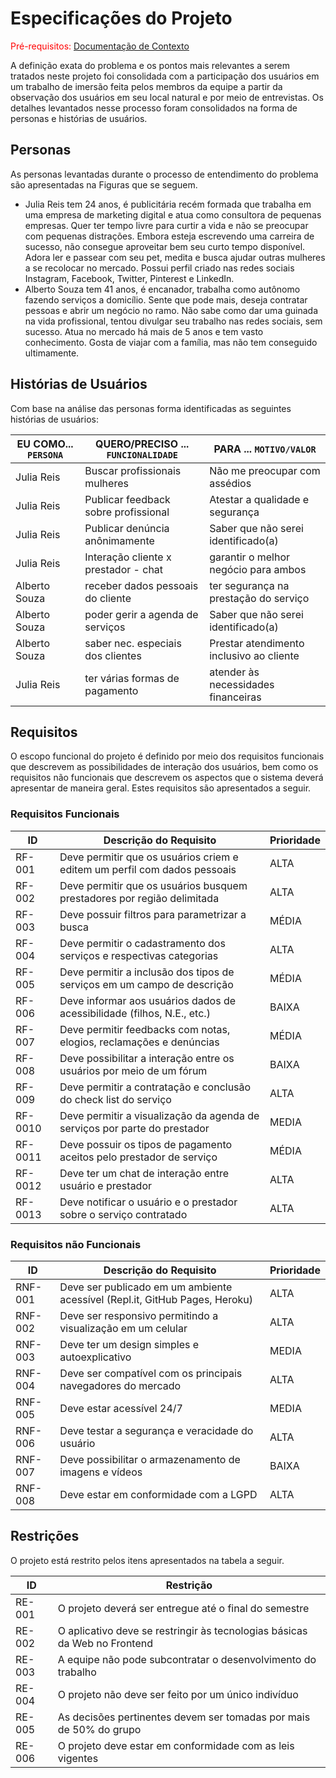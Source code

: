 # Especificações do Projeto

<span style="color:red">Pré-requisitos: <a href="1-Documentação de Contexto.md"> Documentação de Contexto</a></span>

A definição exata do problema e os pontos mais relevantes a serem tratados neste projeto foi consolidada com a participação dos usuários em um trabalho de imersão feita pelos membros da equipe a partir da observação dos usuários em seu local natural e por meio de entrevistas. Os detalhes levantados nesse processo foram consolidados na forma de personas e histórias de usuários.

## Personas

As personas levantadas durante o processo de entendimento do problema são apresentadas na Figuras que se seguem.
 
* Julia Reis tem 24 anos, é publicitária recém formada que trabalha em uma empresa de marketing digital e atua como consultora de pequenas empresas. Quer ter tempo livre para curtir a vida e não se preocupar com pequenas distrações. Embora esteja escrevendo uma carreira de sucesso, não consegue aproveitar bem seu curto tempo disponível. Adora ler e passear com seu pet, medita e busca ajudar outras mulheres a se recolocar no mercado. Possui perfil criado nas redes sociais Instagram, Facebook, Twitter, Pinterest e LinkedIn.
* Alberto Souza tem 41 anos, é encanador, trabalha como autônomo fazendo serviços a domicílio. Sente que pode mais, deseja contratar pessoas e abrir um negócio no ramo. Não sabe como dar uma guinada na vida profissional, tentou divulgar seu trabalho nas redes sociais, sem sucesso. Atua no mercado há mais de 5 anos e tem vasto conhecimento. Gosta de viajar com a família, mas não tem conseguido ultimamente.

## Histórias de Usuários

Com base na análise das personas forma identificadas as seguintes histórias de usuários:

|EU COMO... `PERSONA`| QUERO/PRECISO ... `FUNCIONALIDADE` |PARA ... `MOTIVO/VALOR`                 |
|--------------------|------------------------------------|----------------------------------------|
| Julia Reis         | Buscar profissionais mulheres      | Não me preocupar com assédios          |
| Julia Reis         |Publicar feedback sobre profissional| Atestar a qualidade e segurança        |
| Julia Reis         | Publicar denúncia anônimamente     | Saber que não serei identificado(a)    |
| Julia Reis         |Interação cliente x prestador - chat| garantir o melhor negócio para ambos   |
| Alberto Souza      | receber dados pessoais do cliente  | ter segurança na prestação do serviço  |
| Alberto Souza      | poder gerir a agenda de serviços   | Saber que não serei identificado(a)    |
| Alberto Souza      | saber nec. especiais dos clientes  |Prestar atendimento inclusivo ao cliente|
| Julia Reis         | ter várias formas de pagamento     | atender às necessidades financeiras    |

## Requisitos

O escopo funcional do projeto é definido por meio dos requisitos funcionais que descrevem as possibilidades de interação dos usuários, bem como os requisitos não funcionais que descrevem os aspectos que o sistema deverá apresentar de maneira geral. Estes requisitos são apresentados a seguir.

### Requisitos Funcionais

|ID     | Descrição do Requisito                                                    | Prioridade |
|-------|---------------------------------------------------------------------------|------------|
|RF-001 | Deve permitir que os usuários criem e editem um perfil com dados pessoais | ALTA       |
|RF-002 | Deve permitir que os usuários busquem prestadores por região delimitada   | ALTA       |
|RF-003 | Deve possuir filtros para parametrizar a busca                            | MÉDIA      |
|RF-004 | Deve permitir o cadastramento dos serviços e respectivas categorias       | ALTA       |
|RF-005 | Deve permitir a inclusão dos tipos de serviços em um campo de descrição   | MÉDIA      |
|RF-006 | Deve informar aos usuários dados de acessibilidade (filhos, N.E., etc.)   | BAIXA      |
|RF-007 | Deve permitir feedbacks com notas, elogios, reclamações e denúncias       | MÉDIA      |
|RF-008 | Deve possibilitar a interação entre os usuários por meio de um fórum      | BAIXA      |
|RF-009 | Deve permitir a contratação e conclusão do check list do serviço          | ALTA       |
|RF-0010| Deve permitir a visualização da agenda de serviços por parte do prestador | MEDIA      |
|RF-0011| Deve possuir os tipos de pagamento aceitos pelo prestador de serviço      | MÉDIA      |
|RF-0012| Deve ter um chat de interação entre usuário e prestador                   | ALTA       |
|RF-0013| Deve notificar o usuário e o prestador sobre o serviço contratado         | ALTA       |

### Requisitos não Funcionais

|ID     | Descrição do Requisito                                                    |Prioridade |
|-------|---------------------------------------------------------------------------|-----------|
|RNF-001|Deve ser publicado em um ambiente acessível (Repl.it, GitHub Pages, Heroku)| ALTA      |
|RNF-002| Deve ser responsivo permitindo a visualização em um celular               | ALTA      |
|RNF-003| Deve ter um design simples e autoexplicativo                              | MEDIA     |
|RNF-004| Deve ser compatível com os principais navegadores do mercado              | ALTA      |
|RNF-005| Deve estar acessível 24/7                                                 | MEDIA     |
|RNF-006| Deve testar a segurança e veracidade do usuário                           | ALTA      |
|RNF-007| Deve possibilitar o armazenamento de imagens e vídeos                     | BAIXA     |
|RNF-008| Deve estar em conformidade com a LGPD                                     | ALTA      |

## Restrições

O projeto está restrito pelos itens apresentados na tabela a seguir.

|ID| Restrição                                                                      |
|------|----------------------------------------------------------------------------|
|RE-001| O projeto deverá ser entregue até o final do semestre                      |
|RE-002| O aplicativo deve se restringir às tecnologias básicas da Web no Frontend  |
|RE-003| A equipe não pode subcontratar o desenvolvimento do trabalho               |
|RE-004| O projeto não deve ser feito por um único indivíduo                        |
|RE-005| As decisões pertinentes devem ser tomadas por mais de 50% do grupo         |
|RE-006| O projeto deve estar em conformidade com as leis vigentes                  |

